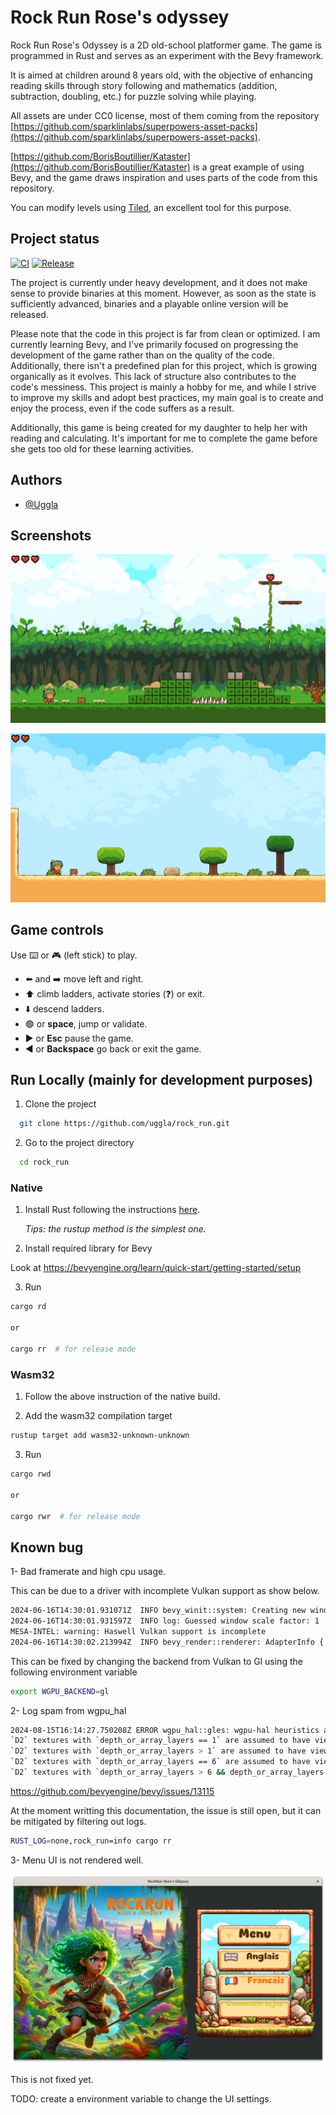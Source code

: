 # Rock Run Rose's odyssey

Rock Run Rose's Odyssey is a 2D old-school platformer game. The game is
programmed in Rust and serves as an experiment with the Bevy framework.

It is aimed at children around 8 years old, with the objective of enhancing
reading skills through story following and mathematics (addition, subtraction,
doubling, etc.) for puzzle solving while playing.

All assets are under CC0 license, most of them coming from the repository
[https://github.com/sparklinlabs/superpowers-asset-packs](https://github.com/sparklinlabs/superpowers-asset-packs).

[https://github.com/BorisBoutillier/Kataster](https://github.com/BorisBoutillier/Kataster)
is a great example of using Bevy, and the game draws inspiration and uses
parts of the code from this repository.

You can modify levels using [Tiled](https://www.mapeditor.org/), an excellent tool for this purpose.

## Project status

[![CI](https://github.com/uggla/rock_run/actions/workflows/ci.yaml/badge.svg)](https://github.com/uggla/rock_run/actions/workflows/ci.yaml)
[![Release](https://github.com/uggla/rock_run/actions/workflows/release.yaml/badge.svg)](https://github.com/uggla/rock_run/actions/workflows/release.yaml)

The project is currently under heavy development, and it does not make
sense to provide binaries at this moment. However, as soon as the state
is sufficiently advanced, binaries and a playable online version will
be released.

Please note that the code in this project is far from clean or
optimized. I am currently learning Bevy, and I've primarily focused
on progressing the development of the game rather than on the quality
of the code. Additionally, there isn't a predefined plan for this
project, which is growing organically as it evolves. This lack of
structure also contributes to the code's messiness. This project is
mainly a hobby for me, and while I strive to improve my skills and
adopt best practices, my main goal is to create and enjoy the process,
even if the code suffers as a result.

Additionally, this game is being created for my daughter to help her with
reading and calculating. It's important for me to complete the game before
she gets too old for these learning activities.

## Authors

- [@Uggla](https://www.github.com/Uggla)

## Screenshots

![screenshot](images/screenshot-01.png)

![screenshot](images/screenshot-02.png)

## Game controls

Use ⌨️ or 🎮 (left stick) to play.

- ⬅️ and ➡️ move left and right.
- ⬆️ climb ladders, activate stories (❓️) or exit.
- ⬇️ descend ladders.
- 🟢 or **space**, jump or validate.
- ▶️ or **Esc** pause the game.
- ◀️ or **Backspace** go back or exit the game.

## Run Locally (mainly for development purposes)

1. Clone the project

```bash
  git clone https://github.com/uggla/rock_run.git
```

2. Go to the project directory

```bash
  cd rock_run
```

### Native

1. Install Rust following the instructions [here](https://www.rust-lang.org/fr/learn/get-started).

   _Tips: the rustup method is the simplest one._

2. Install required library for Bevy

Look at https://bevyengine.org/learn/quick-start/getting-started/setup

3. Run

```bash
cargo rd

or

cargo rr  # for release mode
```

### Wasm32

1. Follow the above instruction of the native build.

2. Add the wasm32 compilation target

```bash
rustup target add wasm32-unknown-unknown
```

3. Run

```bash
cargo rwd

or

cargo rwr  # for release mode
```

## Known bug

1- Bad framerate and high cpu usage.

This can be due to a driver with incomplete Vulkan support as show below.

```bash
2024-06-16T14:30:01.931071Z  INFO bevy_winit::system: Creating new window "RockRun: Rose's Odyssey" (0v1)
2024-06-16T14:30:01.931597Z  INFO log: Guessed window scale factor: 1
MESA-INTEL: warning: Haswell Vulkan support is incomplete
2024-06-16T14:30:02.213994Z  INFO bevy_render::renderer: AdapterInfo { name: "llvmpipe (LLVM 18.1.6, 256 bits)", vendor: 65541, device: 0, device_type: Cpu, driver: "llvmpipe", driver_info: "Mesa 24.1.1 (LLVM 18.1.6)", backend: Vulkan }
```

This can be fixed by changing the backend from Vulkan to Gl using the following environment variable

```bash
export WGPU_BACKEND=gl
```

2- Log spam from wgpu_hal

```bash
2024-08-15T16:14:27.750208Z ERROR wgpu_hal::gles: wgpu-hal heuristics assumed that the view dimension will be equal to `Cube` rather than `CubeArray`.
`D2` textures with `depth_or_array_layers == 1` are assumed to have view dimension `D2`
`D2` textures with `depth_or_array_layers > 1` are assumed to have view dimension `D2Array`
`D2` textures with `depth_or_array_layers == 6` are assumed to have view dimension `Cube`
`D2` textures with `depth_or_array_layers > 6 && depth_or_array_layers % 6 == 0` are assumed to have view dimension `CubeArray`
```

https://github.com/bevyengine/bevy/issues/13115

At the moment writting this documentation, the issue is still open, but it can be mitigated by filtering out logs.

```bash
RUST_LOG=none,rock_run=info cargo rr
```

3- Menu UI is not rendered well.

![screenshot](images/menu-failure-01.png)

This is not fixed yet.

TODO: create a environment variable to change the UI settings.
